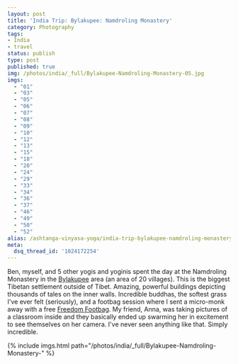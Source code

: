 ```yaml
---
layout: post
title: 'India Trip: Bylakupee: Namdroling Monastery'
category: Photography
tags:
- India
- travel
status: publish
type: post
published: true
img: /photos/india/_full/Bylakupee-Namdroling-Monastery-05.jpg
imgs: 
  - "01"
  - "03"
  - "05"
  - "06"
  - "07"
  - "08"
  - "09"
  - "10"
  - "12"
  - "13"
  - "15"
  - "18"
  - "20"
  - "24"
  - "29"
  - "33"
  - "34"
  - "36"
  - "37"
  - "46"
  - "49"
  - "50"
  - "52"
alias: /ashtanga-vinyasa-yoga/india-trip-bylakupee-namdroling-monastery/
meta:
  dsq_thread_id: '1024172254'
---
```


Ben, myself, and 5 other yogis and yoginis spent the day at the Namdroling Monastery in the [Bylakupee](http://wikitravel.org/en/Bylakupee) area (an area of 20 villages). This is the biggest Tibetan settlement outside of Tibet. Amazing, powerful buildings depicting thousands of tales on the inner walls. Incredible buddhas, the softest grass I've ever felt (seriously), and a footbag session where I sent a micro-monk away with a free [Freedom Footbag](http://freedomfootbags.com). My friend, Anna, was taking pictures of a classroom inside and they basically ended up swarming her in excitement to see themselves on her camera. I've never seen anything like that. Simply incredible.

{% include imgs.html path="/photos/india/_full/Bylakupee-Namdroling-Monastery-" %}
